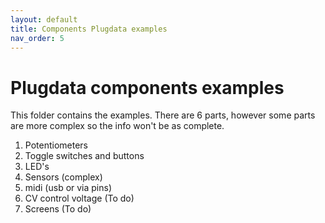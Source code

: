 ```yaml
---
layout: default
title: Components Plugdata examples
nav_order: 5
---
```

# Plugdata components examples

This folder contains the examples. There are 6 parts, however some parts are more complex so the info won't be as complete.

1. Potentiometers
2. Toggle switches and buttons
3. LED's
4. Sensors (complex)
5. midi (usb or via pins)
6. CV control voltage (To do)
7. Screens (To do)